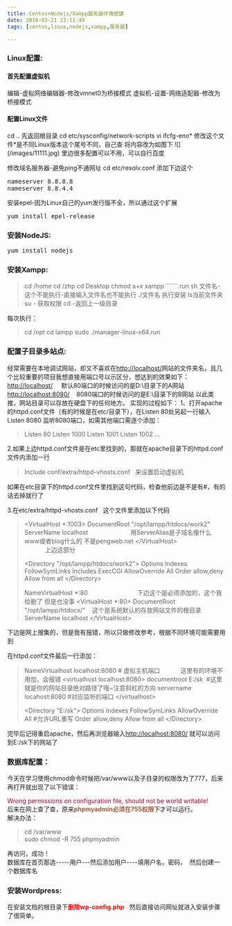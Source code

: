 ```yaml
---
title: Centos+Nodejs/Xampp服务器环境搭建
date: 2016-03-21 22:11:49
tags: [centos,linux,nodejs,xampp,服务器]

---
```

<h3>Linux配置:</h3>

<h4>首先配置虚拟机</h4>

编辑-虚拟网络编辑器-修改vmnet0为桥接模式
虚拟机-设置-网络适配器-修改为桥接模式

<h4>配置Linux文件</h4>
cd ..   先返回根目录
cd etc/sysconfig/network-scripts
vi ifcfg-eno*    修改这个文件*是不同Linux版本这个尾号不同，自己查
将内容改为如图下
![](/images/11111.jpg)
里边很多配置可以不用，可以自行百度

修改域名服务器-避免ping不通网址
cd etc/resolv.conf
添加下边这个
<pre>
nameserver 8.8.8.8
nameserver 8.8.4.4
</pre>


安装epel-因为Linux自己的yum发行版不全，所以通过这个扩展
<pre>
yum install epel-release
</pre>



<h3>安装NodeJS:</h3>

<pre>
yum install nodejs
</pre>


<h3>安装Xampp:</h3>

<blockquote>cd /home
cd /zhp
cd Desktop
chmod a+x xampp```````.run
sh 文件名-这个不能执行-直接输入文件名也不能执行
./文件名 执行安装
ls当前文件夹
su - 获取权限
cd -返回上一级目录</blockquote>
每次执行：
<blockquote>cd /opt
cd lampp
sudo ./manager-linux-x64.run</blockquote>



<h3>配置子目录多站点:</h3>


经常需要在本地调试网站，却又不喜欢在<a href="http://localhost/">http://localhost/</a>网站的文件夹名，且几个比较重要的项目我想直接用端口号以示区分，想达到的效果如下：
<a href="http://localhost/">http://localhost/</a>     默认80端口的时候访问的是D:\目录下的A网站
<a href="http://localhost:8080/">http://localhost:8080/</a>    8080端口的时候访问的是E:\目录下的B网站
以此类推，网站目录可以存放在硬盘下的任何地方。
实现的过程如下：
1、打开apache的httpd.conf文件（有的时候是在etc/目录下），在Listen 80处另起一行输入Listen 8080 监听8080端口，如需其他端口需逐个添加：
<blockquote>Listen 80
Listen 1000
Listen 1001
Listen 1002
…</blockquote>
2.如果上边httpd.conf文件是在etc里找到的，那就在apache目录下的httpd.conf文件内添加一行
<blockquote>Include conf/extra/httpd-vhosts.conf   来设置启动虚拟机</blockquote>
如果在etc目录下的httpd.conf文件里找到这句代码，检查他前边是不是有#，有的话去掉就行了

3.在etc/extra/httpd-vhosts.conf   这个文件里添加以下代码
<blockquote>&lt;VirtualHost *:1003&gt;
DocumentRoot "/opt/lampp/htdocs/work2"
ServerName localhost                         用ServerAlias是子域名像什么www或者blog什么的 不是pengweb.net
&lt;/VirtualHost&gt;                                         上边这部分

&lt;Directory "/opt/lampp/htdocs/work2"&gt;
Options Indexes FollowSymLinks Includes ExecCGI
AllowOverride All
Order allow,deny
Allow from all
&lt;/Directory&gt;

NameVirtualHost *:80                             下边这个是必须添加的，这个我给删了 但是也没事
&lt;VirtualHost *:80&gt;
DocumentRoot "/opt/lampp/htdocs/"    这个是系统默认的存放网站文件的根目录
ServerName localhost
&lt;/VirtualHost&gt;</blockquote>
下边是网上搜集的，但是我有报错，所以只做修改参考，根据不同环境可能需要用到

在httpd.conf文件最后一行添加：
<blockquote>NameVirtualhost localhost:8080 # 虚拟主机端口            这里有的环境不用加，会报错
&lt;virtualhost localhost:8080&gt;
documentroot E:/sk  #这里就是你的网站目录绝对路径了哦~注意斜杠的方向
servername locahost:8080 #对应监听的端口
&lt;/virtualhost&gt;

&lt;Directory "E:/sk"&gt;
Options Indexes FollowSymLinks
AllowOverride All #允许URL重写
Order allow,deny
Allow from all
&lt;/Directory&gt;</blockquote>
完毕后记得重启apache，然后再浏览器输入<a href="http://localhost:8080/">http://localhost:8080/</a> 就可以访问到E:/sk下的网站了


<h3>数据库配置：</h3>


今天在学习使用chmod命令时候把/var/www以及子目录的权限改为了777，后来再打开就出现了以下错误：
<div>
<div><span style="color: #990030;">Wrong permissions on configuration file, should not be world writable!</span></div>
<div></div>
<div>后来在网上查了查，原来<span style="color: #9c5a3c;"><b>phpmyadmin必须在755权限</b></span>下才可以运行。</div>
<div></div>
<div>解决办法：</div>
<blockquote>
<div>cd /var/www</div>
<div>sudo chmod -R 755 phpmyadmin</div></blockquote>
<div></div>
<div>再访问，成功！</div>
<div></div>
<div>数据库在首页那选-----用户---然后添加用户----填用户名，密码，  然后创建一个数据库名</div>
<div></div>

<h3>安装Wordpress:</h3>

<div>在安装文档的根目录下<span style="color: #ff0000;"><strong>删除wp-config.php</strong></span>   然后直接访问网址就进入安装步骤了很简单。</div>
</div>